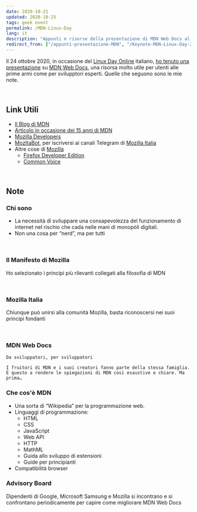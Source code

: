 ```yaml
---
date: 2020-10-21
updated: 2020-10-25
tags: geek event
permalink: /MDN-Linux-Day
lang: it
description: "Appunti e risorse della presentazione di MDN Web Docs al Linux Day 2020."
redirect_from: ["/appunti-presentazione-MDN", "/Keynote-MDN-Linux-Day-2020"]
---
```

Il 24 ottobre 2020, in occasione del [Linux Day Online](https://linuxday.it/ "Sito ufficiale Linux Day") italiano, [ho tenuto una presentazione](https://video.linux.it/videos/watch/091b3ba4-5ed0-4f31-b6f4-4cd06060c9bf "La registrazione della presentazione") su [MDN Web Docs](https://mdn.dev "MDN homepage"), una risorsa molto utile per utenti alle prime armi come per svilupptori esperti. Quelle che seguono sono le mie note.

<br>

## Link Utili

- [Il Blog di MDN](https://hacks.mozilla.org/category/mdn/ "Il blog di MDN")
- [Articolo in occasione dei 15 anni di MDN](https://hacks.mozilla.org/2020/07/mdn-web-docs-15-years-young/)
- [Mozilla Developers](https://developer.mozilla.org)
- [MozItaBot](https://t.me/MozItaBot), per iscriversi ai canali Telegram di [Mozilla Italia](https://mozillaitalia.org)
- Altre cose di [Mozilla](https://mozilla.org/it)
	- [Firefox Developer Edition](https://www.mozilla.org/it/firefox/developer/)
	- [Common Voice](https://commonvoice.mozilla.org/it)

<br>

## Note

### Chi sono

- La necessità di sviluppare una consapevolezza del funzionamento di internet nel rischio che cada nelle mani di monopòli digitali.
- Non una cosa per “nerd”, ma per tutti

<br>

### Il Manifesto di Mozilla

Ho selezionato i principi più rilevanti collegati alla filosofia di MDN

<br>

### Mozilla Italia

Chiunque può unirsi alla comunità Mozilla, basta riconoscersi nei suoi principi fondanti

<br>


### MDN Web Docs

    Da sviluppatori, per sviluppatori

    I fruitori di MDN e i suoi creatori fanno parte della stessa famiglia. È questo a rendere le spiegazioni di MDN così esaustive e chiare. Ma prima…


### Che cos'è MDN

- Una sorta di “Wikipedia” per la programmazione web.
- Linguaggi di programmazione:
	- HTML
	- CSS
	- JavaScript
	- Web API
	- HTTP
	- MathML
	- Guida allo sviluppo di estensioni
	- Guide per principianti
- Compatibilità browser

### Advisory Board

Dipendenti di Google, Microsoft Samsung e Mozilla si incontrano e si confrontano periodicamente per capire come migliorare MDN Web Docs
